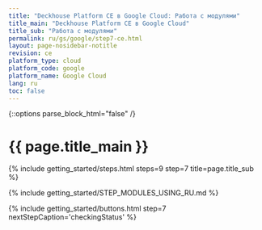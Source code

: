 ```yaml
---
title: "Deckhouse Platform CE в Google Cloud: Работа с модулями"
title_main: "Deckhouse Platform CE в Google Cloud"
title_sub: "Работа с модулями"
permalink: ru/gs/google/step7-ce.html
layout: page-nosidebar-notitle
revision: ce
platform_type: cloud
platform_code: google
platform_name: Google Cloud
lang: ru
toc: false
---
```


<link rel="stylesheet" type="text/css" href='{{ assets["getting-started.css"].digest_path }}' />

{::options parse_block_html="false" /}

<h1 class="docs__title">{{ page.title_main }}</h1>
{% include getting_started/steps.html steps=9 step=7 title=page.title_sub %}

{% include getting_started/STEP_MODULES_USING_RU.md %}

{% include getting_started/buttons.html step=7 nextStepCaption='checkingStatus' %}
